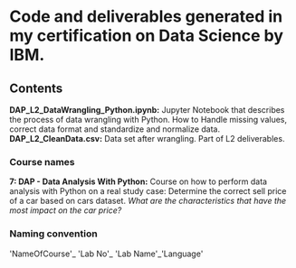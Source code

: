 # Code and deliverables generated in my certification on Data Science by IBM.

## Contents
**DAP_L2_DataWrangling_Python.ipynb:** Jupyter Notebook that describes the process of data wrangling with Python. How to Handle missing values, correct data format and standardize and normalize data.  
**DAP_L2_CleanData.csv:** Data set after wrangling. Part of L2 deliverables.

### Course names
**7: DAP - Data Analysis With Python:** Course on how to perform data analysis with Python on a real study case: Determine the correct sell price of a car based on cars dataset. *What are the characteristics that have the most impact on the car price?*


### Naming convention
'NameOfCourse'_ 'Lab No'_ 'Lab Name'_'Language'
